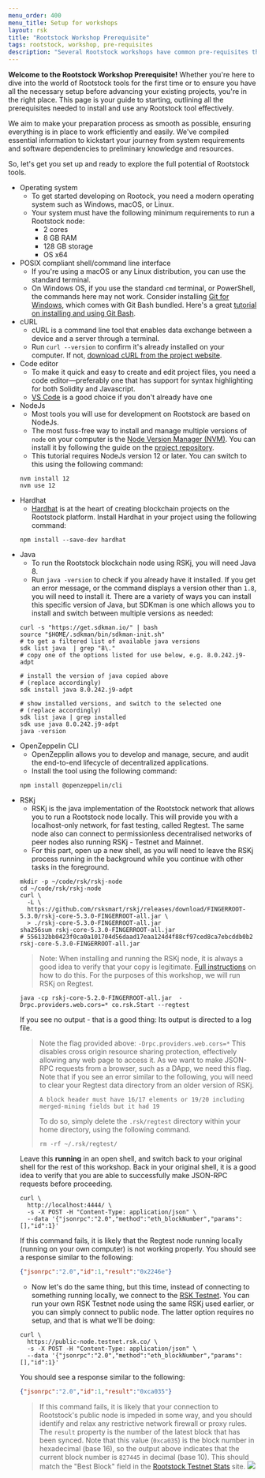 ```yaml
---
menu_order: 400
menu_title: Setup for workshops
layout: rsk
title: "Rootstock Workshop Prerequisite"
tags: rootstock, workshop, pre-requisites
description: "Several Rootstock workshops have common pre-requisites that you will need to have set up or configured on your system before proceeding. Here are some detailed instructions on how to prepare ahead of your next workshop."
---
```

**Welcome to the Rootstock Workshop Prerequisite!** Whether you're here to dive into the world of Rootstock tools for the first time or to ensure you have all the necessary setup before advancing your existing projects, you're in the right place. This page is your guide to starting, outlining all the prerequisites needed to install and use any Rootstock tool effectively.

We aim to make your preparation process as smooth as possible, ensuring everything is in place to work efficiently and easily. We've compiled essential information to kickstart your journey from system requirements and software dependencies to preliminary knowledge and resources.

So, let's get you set up and ready to explore the full potential of Rootstock tools.

[](#top "collapsible")
- Operating system
    * To get started developing on Rootock, you need a modern operating system such as Windows, macOS, or Linux.
    - Your system must have the following minimum requirements to run a Rootstock node:
      - 2 cores
      - 8 GB RAM
      - 128 GB storage
      - OS x64
- POSIX compliant shell/command line interface
    * If you're using a macOS or any Linux distribution, you can use the standard terminal.
    - On Windows OS, if you use the standard `cmd` terminal, or PowerShell, the commands here may not work. Consider installing [Git for Windows](https://gitforwindows.org/), which comes with Git Bash bundled. Here's a great [tutorial on installing and using Git Bash](https://www.atlassian.com/git/tutorials/git-bash).
- cURL
    * cURL is a command line tool that enables data exchange between a device and a server through a terminal.
    - Run `curl --version` to confirm it's already installed on your computer. If not, [download cURL from the project website](https://curl.haxx.se/download.html).
- Code editor
    * To make it quick and easy to create and edit project files, you need a code editor—preferably one that has support for syntax highlighting for both Solidity and Javascript.
    - [VS Code](https://code.visualstudio.com) is a good choice if you don't already have one
- NodeJs
    * Most tools you will use for development on Rootstock are based on NodeJs.
    - The most fuss-free way to install and manage multiple versions of `node` on your computer is the [Node Version Manager (NVM)](https://github.com/nvm-sh/nvm). You can install it by following the guide on the [project repository](https://github.com/nvm-sh/nvm?tab=readme-ov-file#installing-and-updating).
    - This tutorial requires NodeJs version 12 or later. You can switch to this using the following command:
    ```shell
    nvm install 12
    nvm use 12
    ```
- Hardhat
    - [Hardhat](https://hardhat.org/hardhat-runner/docs/getting-started) is at the heart of creating blockchain projects on the Rootstock platform.
    Install Hardhat in your project using the following command:
    ```shell
    npm install --save-dev hardhat
    ```
- Java
    * To run the Rootstock blockchain node using RSKj, you will need Java 8. 
    * Run `java -version` to check if you already have it installed. If you get an error message, or the command displays a version other than `1.8`, you will need to install it.
    There are a variety of ways you can install this specific version of Java, but SDKman is one which allows you to install and switch between multiple versions as needed:
    ```shell
    curl -s "https://get.sdkman.io/" | bash
    source "$HOME/.sdkman/bin/sdkman-init.sh"
    # to get a filtered list of available java versions
    sdk list java  | grep "8\."
    # copy one of the options listed for use below, e.g. 8.0.242.j9-adpt

    # install the version of java copied above
    # (replace accordingly)
    sdk install java 8.0.242.j9-adpt

    # show installed versions, and switch to the selected one
    # (replace accordingly)
    sdk list java | grep installed
    sdk use java 8.0.242.j9-adpt
    java -version
    ```
- OpenZeppelin CLI
    * OpenZepplin allows you to develop and manage, secure, and audit the end-to-end lifecycle of decentralized applications.
    * Install the tool using the following command:
    ```shell
    npm install @openzeppelin/cli
    ```
- RSKj
    * RSKj is the java implementation of the Rootstock network that allows you to run a Rootstock node locally. This will provide you with a localhost-only network, for fast testing, called Regtest. The same node also can connect to permissionless decentralised networks of peer nodes also running RSKj - Testnet and Mainnet.
    - For this part, open up a new shell, as you will need to leave the RSKj process running in the background while you continue with other tasks in the foreground.
    ```shell
    mkdir -p ~/code/rsk/rskj-node
    cd ~/code/rsk/rskj-node
    curl \
      -L \
      https://github.com/rsksmart/rskj/releases/download/FINGERROOT-5.3.0/rskj-core-5.3.0-FINGERROOT-all.jar \
      > ./rskj-core-5.3.0-FINGERROOT-all.jar
    sha256sum rskj-core-5.3.0-FINGERROOT-all.jar
    # 556132bb0423f0ca0a101704d56daad17eaa124d4f88cf97ced8ca7ebcddb0b2 rskj-core-5.3.0-FINGERROOT-all.jar
    ```
    > Note: When installing and running the RSKj node, it is always a good idea to verify that your copy is legitimate.
    > [Full instructions](https://developers.rsk.co/rsk/node/contribute/verify/ "Verify authenticity of RskJ source code and its binary dependencies") on how to do this.
    For the purposes of this workshop, we will run RSKj on Regtest.
    ```shell
    java -cp rskj-core-5.2.0-FINGERROOT-all.jar  -Drpc.providers.web.cors=* co.rsk.Start --regtest
    ```
    If you see no output - that is a good thing:
    Its output is directed to a log file.
    > Note the flag provided above: `-Drpc.providers.web.cors=*`
    > This disables cross origin resource sharing protection, effectively allowing any web page to access it.
    > As we want to make JSON-RPC requests from a browser, such as a DApp, we need this flag.
    > Note that if you see an error similar to the following, you will need to clear your Regtest data directory from an older version of RSKj.
    >
    > ```
    > A block header must have 16/17 elements or 19/20 including merged-mining fields but it had 19
    > ```
    >
    > To do so, simply delete the `.rsk/regtest` directory within your home directory, using the following command.
    >
    > ```shell
    > rm -rf ~/.rsk/regtest/
    > ```
    Leave this **running** in an open shell, and switch back to your original shell for the rest of this workshop.
    Back in your original shell, it is a good idea to verify that you are able to successfully make JSON-RPC requests before proceeding.
    ```shell
    curl \
      http://localhost:4444/ \
      -s -X POST -H "Content-Type: application/json" \
      --data '{"jsonrpc":"2.0","method":"eth_blockNumber","params":[],"id":1}'
    ```
    If this command fails, it is likely that the Regtest node running locally (running on your own computer) is not working properly.
    You should see a response similar to the following:
    ```json
    {"jsonrpc":"2.0","id":1,"result":"0x2246e"}
    ```
    - Now let's do the same thing, but this time, instead of connecting to something running locally, we connect to the [RSK Testnet](https://stats.testnet.rsk.co/).
    You can run your own RSK Testnet node using the same RSKj used earlier, or you can simply connect to public node.
    The latter option requires no setup, and that is what we'll be doing:
    ```shell
    curl \
      https://public-node.testnet.rsk.co/ \
      -s -X POST -H "Content-Type: application/json" \
      --data '{"jsonrpc":"2.0","method":"eth_blockNumber","params":[],"id":1}'
    ```
    You should see a response similar to the following:
    ```json
    {"jsonrpc":"2.0","id":1,"result":"0xca035"}
    ```
    > If this command fails, it is likely that your connection to Rootstock's public node is impeded in some way, and you should identify and relax any restrictive network firewall or proxy rules.
    The `result` property is the number of the latest block that has been synced.
    Note that this value (`0xca035`) is the block number in hexadecimal (base 16), so the output above indicates that the current block number is `827445` in decimal (base 10).
    This should match the "Best Block" field in the [Rootstock Testnet Stats](https://stats.testnet.rsk.co/) site.
    ![](img/stats-testnet-block-number.png)